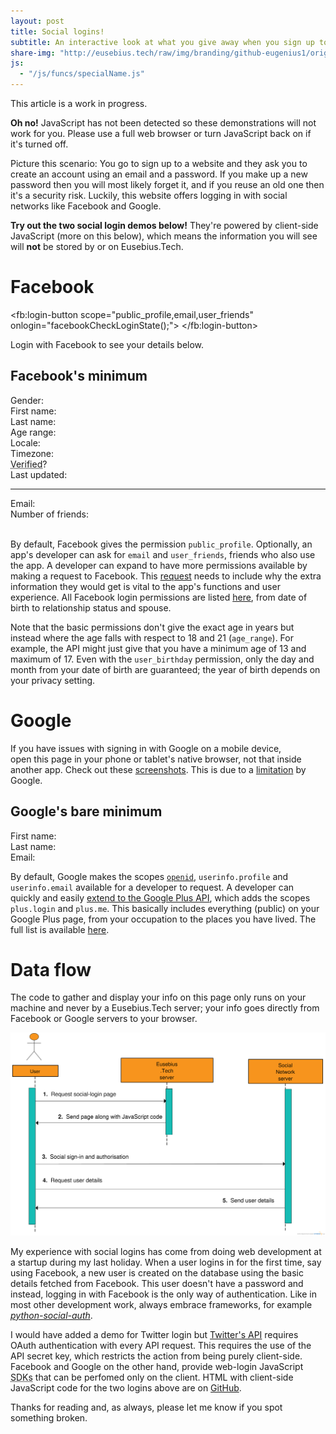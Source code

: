 ```yaml
---
layout: post
title: Social logins!
subtitle: An interactive look at what you give away when you sign up to a site using Facebook or Google
share-img: "http://eusebius.tech/raw/img/branding/github-eugenius1/original.png"
js:
  - "/js/funcs/specialName.js"
---
```


<div class="alert alert-warning" role="alert">This article is a work in progress.</div>

<noscript><div class="alert alert-danger" role="alert"><strong>Oh no!</strong> JavaScript has not been detected so these demonstrations will not work for you. Please use a full web browser or turn JavaScript back on if it's turned off.</div></noscript>

Picture this scenario: You go to sign up to a website and they ask you to create an account using an email and a password. If you make up a new password then you will most likely forget it, and if you reuse an old one then it's a security risk. Luckily, this website offers logging in with social networks like Facebook and Google.

**Try out the two social login demos below!** They're powered by client-side JavaScript (more on this below), which means the information you will see will **not** be stored by or on Eusebius.Tech.

# Facebook

<script type="text/javascript">
<!--
  // This is called with the results from from FB.getLoginStatus().
  function statusChangeCallback(response) {
    console.log('statusChangeCallback');
    console.log(response);
    // The response object is returned with a status field that lets the
    // app know the current login status of the person.
    // Full docs on the response object can be found in the documentation
    // for FB.getLoginStatus().
    if (response.status === 'connected') {
      // Logged into your app and Facebook.
      facebookBasicAPI();
    } else if (response.status === 'not_authorized') {
      // The person is logged into Facebook, but not your app.
      var alertDiv = document.getElementById('facebook-thanks-name');
      alertDiv.className = 'alert alert-danger';
      alertDiv.innerHTML = 'Please authorise Eusebius.Tech with your Facebook';
    } else {
      // The person is not logged into Facebook, so we're not sure if
      // they are logged into this app or not.
      var alertDiv = document.getElementById('facebook-thanks-name');
      alertDiv.className = 'alert alert-danger';
      alertDiv.innerHTML = 'Please log into Facebook.';
    }
  }

  // This function is called when someone finishes with the Login
  // Button.  See the onlogin handler attached to it in the sample
  // code below.
  function facebookCheckLoginState() {
    FB.getLoginStatus(function(response) {
      statusChangeCallback(response);
    });
  }

  window.fbAsyncInit = function() {
  FB.init({
    appId      : '1009749102479073',
    cookie     : true,  // enable cookies to allow the server to access 
                        // the session
    xfbml      : true,  // parse social plugins on this page
    version    : 'v2.7' // use graph api version
  });

  // Now that we've initialized the JavaScript SDK, we call 
  // FB.getLoginStatus().  This function gets the state of the
  // person visiting this page and can return one of three states to
  // the callback you provide.  They can be:
  //
  // 1. Logged into your app ('connected')
  // 2. Logged into Facebook, but not your app ('not_authorized')
  // 3. Not logged into Facebook and can't tell if they are logged into
  //    your app or not.
  //
  // These three cases are handled in the callback function.

  FB.getLoginStatus(function(response) {
    statusChangeCallback(response);
  });

  };

  // Load the SDK asynchronously
  (function(d, s, id) {
    var js, fjs = d.getElementsByTagName(s)[0];
    if (d.getElementById(id)) return;
    js = d.createElement(s); js.id = id;
    js.src="https://connect.facebook.net/en_US/sdk.js";
    fjs.parentNode.insertBefore(js, fjs);
  }(document, 'script', 'facebook-jssdk'));

  String.prototype.capitalizeFirstLetter = function() {
    return this.charAt(0).toUpperCase() + this.slice(1);
  }

  // Here we run a very simple test of the Graph API after login is
  // successful.  See statusChangeCallback() for when this call is made.
  function facebookBasicAPI() {   
    console.log('Welcome!  Fetching your information.... ');
    FB.api('/me', {fields: 'email,cover,name,first_name,last_name,age_range,gender,locale,picture,timezone,updated_time,verified'}, function(response) {
      if (response && !response.error) {
        console.log('Successful Facebook login for: ' + response.name);
        var alertDiv = document.getElementById('facebook-thanks-name')

        alertDiv.innerHTML = 'Thanks, ' + specialName(response.name, response.first_name);
        alertDiv.className = 'alert alert-success';
        // document.getElementById('facebook-card-title').innerHTML = response.name;
        document.getElementById('facebook-cover').innerHTML = '<div class="big-img intro-header" style="background-image: url(&quot;' + response.cover.source + '&quot;);"><div class="page-heading"><h2>' + response.name + '</h2></div></div>';

        document.getElementById('facebook-picture').innerHTML =
          '<img src="https://graph.facebook.com/v2.7/' + response.id + '/picture?type=large" alt="Your Facebook Profile Picture" title="You!">';
        document.getElementById('facebook-gender').innerHTML = response.gender.capitalizeFirstLetter();
        document.getElementById('facebook-firstname').innerHTML = response.first_name;
        document.getElementById('facebook-lastname').innerHTML = response.last_name;
        
        age_min = response.age_range.min;
        age_max = response.age_range.max;
        if( age_min === undefined && age_max === undefined) age_range = '';
        else if( age_min === undefined) age_range = '&le;' + age_max;
        else if( age_max === undefined) age_range = '&ge;' + age_min;
        else age_range = age_min + '-' + age_max;
        document.getElementById('facebook-agerange').innerHTML = age_range;
        document.getElementById('facebook-email').innerHTML = response.email;
        document.getElementById('facebook-locale').innerHTML = 
          '<a href="http://lh.2xlibre.net/locale/' + response.locale + '/">' + response.locale + '</a>';
        
        timezone = response.timezone
        if(timezone >= 0) timezone = '+' + timezone;
        timezone = 'UTC' + timezone;
        document.getElementById('facebook-timezone').innerHTML = '<a href="https://en.wikipedia.org/wiki/' + timezone + '">' + timezone + '</a>';
        document.getElementById('facebook-verified').innerHTML = 
        '<i class="fa fa-' + (response.verified? 'check':'times') + '" aria-hidden="true"></span><span class="sr-only">' + response.verified + '</span>';
        document.getElementById('facebook-lastupdated').innerHTML = new Date(response.updated_time);
      }
    });

    FB.api('/me/friends', {fields: ''}, function(response){
      if (response && !response.error) {
        console.log(response);
        document.getElementById('facebook-friend-count').innerHTML = response.summary.total_count;
        const auth_count = response.data.length;
        
        /*
        You have no friends yet who signed in to Eusebius.Tech.
        You have 1 friend who also signed in to Eusebius.Tech: Adam One.
        You have 2 friends who also signed in to Eusebius.Tech: Adam One and Beth Two.
        You have 3 friends who also signed in to Eusebius.Tech including Adam One and Beth Two.
        */
        var message = 'You have ' + (auth_count === 0 ? 'no' : auth_count) + ' friend';
        if(auth_count != 1) message += 's';
        if(auth_count === 0) message += ' yet';
        message += ' who'
        if(auth_count >= 1) message += ' also';
        message += ' signed in to Eusebius.Tech';
        if(auth_count >= 1){
          const friendHtml = function(datum){
            // `/profile.php?id=` did not reliably work
            return '<a href="https://www.facebook.com/' + datum.id + '">' + datum.name + '</a>';
          }

          if(auth_count >= 3) message += ' including ';
          else message += ': ';
          message += friendHtml(response.data[0]);
          if(auth_count >= 2) 
            message += ' and ' + friendHtml(response.data[1]);
        }
        message += '.';
        document.getElementById('facebook-friends').innerHTML = message;
      }
    });
  }
//->
</script>

<fb:login-button scope="public_profile,email,user_friends" onlogin="facebookCheckLoginState();">
</fb:login-button>

<div class="alert alert-info" role="alert" id="facebook-thanks-name">Login with Facebook to see your details below.</div>

<div class="row">
  <div class="jumbotron col-sm-10 col-sm-offset-1" id="facebook-card">
    <h2 class="text-center" id="facebook-card-title">Facebook's minimum</h2>
    <div class="row" id="facebook-cover"></div>
    <div class="row" id="facebook-picture"></div>
    <div class="row">
      <div class="col-sm-4">Gender: </div><strong>
      <div class="col-sm-8" id="facebook-gender"></div></strong>
    </div>
    <div class="row">
      <div class="col-sm-4">First name: </div><strong>
      <div class="col-sm-8" id="facebook-firstname"></div></strong>
    </div>
    <div class="row">
      <div class="col-sm-4">Last name: </div><strong>
      <div class="col-sm-8" id="facebook-lastname"></div></strong>
    </div>
    <div class="row">
      <div class="col-sm-4">Age range: </div><strong>
      <div class="col-sm-8" id="facebook-agerange"></div></strong>
    </div>
    <div class="row">
      <div class="col-sm-4">Locale: </div><strong>
      <div class="col-sm-8" id="facebook-locale"></div></strong>
    </div>
    <div class="row">
      <div class="col-sm-4">Timezone: </div><strong>
      <div class="col-sm-8" id="facebook-timezone"></div></strong>
    </div>
    <div class="row">
      <div class="col-sm-4">
        <abbr title="Someone is considered verified if they take any of the following actions:
    Register for mobile,
    Confirm their account via SMS,
    Enter a valid credit card">Verified</abbr>? </div><strong>
      <div class="col-sm-8" id="facebook-verified"></div></strong>
    </div>
    <div class="row">
      <div class="col-sm-4">Last updated: </div><strong>
      <div class="col-sm-8" id="facebook-lastupdated"></div></strong>
    </div>
    <hr>
    <div class="row">
      <div class="col-sm-4">Email: </div><strong>
      <div class="col-sm-8" id="facebook-email"></div></strong>
    </div>
    <div class="row">
      <div class="col-sm-4">Number of friends: </div><strong>
      <div class="col-sm-8" id="facebook-friend-count"></div></strong>
    </div>
    <br>
    <div class="row">
      <div class="col-xs-12" id="facebook-friends"></div>
    </div>
  </div>
</div>

By default, Facebook gives the permission `public_profile`. Optionally, an app's developer can ask for `email` and `user_friends`, friends who also use the app. A developer can expand to have more permissions available by making a request to Facebook. This [request](https://developers.facebook.com/docs/facebook-login/review/what-is-login-review "Login Review") needs to include why the extra information they would get is vital to the app's functions and user experience. 
All Facebook login permissions are listed [here](https://developers.facebook.com/docs/facebook-login/permissions), from date of birth to relationship status and spouse.

Note that the basic permissions don't give the exact age in years but instead where the age falls with respect to 18 and 21 (`age_range`). For example, the API might just give that you have a minimum age of 13 and maximum of 17. Even with the `user_birthday` permission, only the day and month from your date of birth are guaranteed; the year of birth depends on your privacy setting.

# Google

<script src="https://apis.google.com/js/platform.js" async defer></script>
<script type="text/javascript">
<!--
function GoogleOnSignIn(googleUser) {
  // https://developers.google.com/identity/sign-in/web/reference#googleusergetbasicprofile
  var profile = googleUser.getBasicProfile();
  var response = {};
  response.id = profile.getId(); // Do not send to your backend! Use an ID token instead.
  response.name = profile.getName();
  response.picture = profile.getImageUrl();
  response.email = profile.getEmail(); // This is null if the 'email' scope is not present.
  response.first_name = profile.getGivenName();
  response.last_name = profile.getFamilyName();
  console.log('Successful Google login for: ' + response.name);
  console.log(response);

  var alertDiv = document.getElementById('google-thanks-name');
  alertDiv.className = 'alert alert-success';
  alertDiv.innerHTML = 'Thanks, ' + specialName(response.name, response.first_name);
  // document.getElementById('google-card-title').innerHTML = response.name;
  document.getElementById('google-picture').innerHTML =
    '<img src="' + response.picture + '" alt="Your Google Profile Picture" title="You!">';
  document.getElementById('google-firstname').innerHTML = response.first_name;
  document.getElementById('google-lastname').innerHTML = response.last_name;
  document.getElementById('google-email').innerHTML = response.email;
}
//->
</script>
<div class="g-signin2" data-onsuccess="GoogleOnSignIn"></div>

<div class="alert alert-warning" role="alert" id="google-thanks-name">If you have issues with signing in with Google on a mobile device,<br>
  <div class="text-muted small">open this page in your phone or tablet's native browser, not that inside another app. Check out these <a href="/raw/img/blog/2017/open-in-chrome-android.png">screenshots</a>. This is due to a <a href="https://developers.googleblog.com/2016/08/modernizing-oauth-interactions-in-native-apps.html?m=1">limitation</a> by Google.</div>
</div>

<div class="row">
  <div class="jumbotron col-sm-10 col-sm-offset-1" id="google-card">
    <h2 class="text-center" id="google-card-title">Google's bare minimum</h2>
    <div class="row" id="google-picture"></div>
    <div class="row">
      <div class="col-sm-4">First name: </div><strong>
      <div class="col-sm-8" id="google-firstname"></div></strong>
    </div>
    <div class="row">
      <div class="col-sm-4">Last name: </div><strong>
      <div class="col-sm-8" id="google-lastname"></div></strong>
    </div>
    <div class="row">
      <div class="col-sm-4">Email: </div><strong>
      <div class="col-sm-8" id="google-email"></div></strong>
    </div>
  </div>
</div>

By default, Google makes the scopes [`openid`](https://developers.google.com/identity/protocols/OpenIDConnect), `userinfo.profile` and `userinfo.email` available for a developer to request. A developer can quickly and easily [extend to the Google Plus API](https://developers.google.com/+/web/signin/#enable_the_google_api), which adds the scopes `plus.login` and `plus.me`. This basically includes everything (public) on your Google Plus page, from your occupation to the places you have lived. The full list is available [here](https://developers.google.com/+/web/api/rest/latest/people#resource).

# Data flow

The code to gather and display your info on this page only runs on your machine and never by a Eusebius.Tech server; your info goes directly from Facebook or Google servers to your browser.

[![Flow diagram of social login shows Eusebius.Tech servers giving JavaScript code to the user followed by the user's side requesting user details from a social network server](/raw/img/blog/2017/client-side-social-login-flow.png)](/raw/img/blog/2017/client-side-social-login-flow.png)

My experience with social logins has come from doing web development at a startup during my last holiday. When a user logins in for the first time, say using Facebook, a new user is created on the database using the basic details fetched from Facebook. This user doesn't have a password and instead, logging in with Facebook is the only way of authentication. Like in most other development work, always embrace frameworks, for example [*python-social-auth*](http://python-social-auth-docs.readthedocs.io/en/latest/).

I would have added a demo for Twitter login but [Twitter's API](https://dev.twitter.com/web/sign-in/implementing) requires OAuth authentication with every API request. This requires the use of the API secret key, which restricts the action from being purely client-side. 
Facebook and Google on the other hand, provide web-login JavaScript <abbr title="Software Development Kits">SDKs</abbr> that can be perfomed only on the client. 
HTML with client-side JavaScript code for the two logins above are on [GitHub](https://github.com/eugenius1/social-login-demos "social-login-demos").

Thanks for reading and, as always, please let me know if you spot something broken.